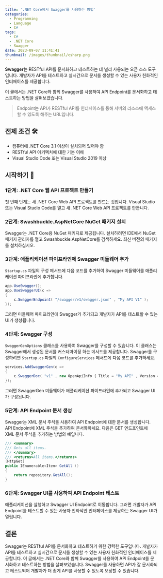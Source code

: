 ```yaml
---
title: '.NET Core에서 Swagger를 사용하는 방법'
categories:
  - Programming
  - Language
  - C#
tags:
  - C#
  - .NET Core
  - Swagger
date: 2023-09-07 11:41:41
thumbnail: /images/thumbnail/csharp.png
---
```


**Swagger**는 RESTful API를 문서화하고 테스트하는 데 널리 사용되는 오픈 소스 도구입니다. 개발자가 API를 테스트하고 실시간으로 문서를 생성할 수 있는 사용자 친화적인 인터페이스를 제공합니다.

이 글에서는 .NET Core와 함께 Swagger를 사용하여 API Endpoint를 문서화하고 테스트하는 방법을 살펴보겠습니다.

> Endpoint는 API가 RESTful API를 인터페이스를 통해 서버의 리소스에 액세스 할 수 있도록 해주는 URL입니다.

## 전제 조건 🛠️

- 컴퓨터에 .NET Core 3.1 이상이 설치되어 있어야 함
- RESTful API 아키텍처에 대한 기본 이해
- Visual Studio Code 또는 Visual Studio 2019 이상

## 시작하기 🚀

### 1단계: .NET Core 웹 API 프로젝트 만들기

첫 번째 단계는 새 .NET Core Web API 프로젝트를 만드는 것입니다. Visual Studio 또는 Visual Studio Code를 열고 새 .NET Core Web API 프로젝트를 만듭니다.

### 2단계: Swashbuckle.AspNetCore NuGet 패키지 설치

Swagger는 .NET Core용 NuGet 패키지로 제공됩니다. 설치하려면 IDE에서 NuGet 패키지 관리자를 열고 Swashbuckle.AspNetCore를 검색하세요. 최신 버전의 패키지를 설치하십시오.

### 3단계: 애플리케이션 파이프라인에 Swagger 미들웨어 추가

`Startup.cs` 파일의 구성 메서드에 다음 코드를 추가하여 Swagger 미들웨어를 애플리케이션 파이프라인에 추가합니다.

```cs
app.UseSwagger();
app.UseSwaggerUI(c =>
{
    c.SwaggerEndpoint( "/swagger/v1/swagger.json" , "My API V1" );
});
```

그러면 미들웨어 파이프라인에 Swagger가 추가되고 개발자가 API를 테스트할 수 있는 UI가 생성됩니다.

### 4단계: Swagger 구성

`SwaggerGenOptions` 클래스를 사용하여 Swagger를 구성할 수 있습니다. 이 클래스는 Swagger에서 생성된 문서를 커스터마이징 하는 메서드를 제공합니다. Swagger를 구성하려면 `Startup.cs` 파일의 `ConfigureServices` 메서드에 다음 코드를 추가하세요.

```cs
services.AddSwaggerGen(c =>
{
    c.SwaggerDoc( "v1" , new OpenApiInfo { Title = "My API" , Version = "v1" });
});
```

그러면 SwaggerGen 미들웨어가 애플리케이션 파이프라인에 추가되고 Swagger UI가 구성됩니다.

### 5단계: API Endpoint 문서 생성

Swagger는 XML 문서 주석을 사용하여 API Endpoint에 대한 문서를 생성합니다. API Endpoint에 XML 주석을 추가하여 문서화하세요. 다음은 GET 엔드포인트에 XML 문서 주석을 추가하는 방법의 예입니다.

```cs
/// <summary>
/// Gets all items.
/// </summary>
/// <returns>All items.</returns>
[HttpGet]
public IEnumerable<Item> GetAll ()
{
    return repository.GetAll();
}
```

### 6단계: Swagger UI를 사용하여 API Endpoint 테스트

애플리케이션을 실행하고 Swagger UI Endpoint로 이동합니다. 그러면 개발자가 API Endpoint를 테스트할 수 있는 사용자 친화적인 인터페이스를 제공하는 Swagger UI가 열립니다.

## 결론

Swagger는 RESTful API를 문서화하고 테스트하기 위한 강력한 도구입니다. 개발자가 API를 테스트하고 실시간으로 문서를 생성할 수 있는 사용자 친화적인 인터페이스를 제공합니다. 이 글에서는 .NET Core와 함께 Swagger를 사용하여 API Endpoint를 문서화하고 테스트하는 방법을 살펴보았습니다. Swagger를 사용하면 API가 잘 문서화되고 테스트되어 개발자가 더 쉽게 API를 사용할 수 있도록 보장할 수 있습니다.
